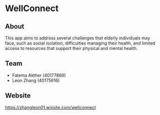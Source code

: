 # WellConnect

## About
This app aims to address several challenges that elderly individuals may face, such as social isolation, difficulties managing their health, and limited access to resources that support their physical and mental health.

## Team
- Fatema Akther (40177866)
- Leon Zhang (40175616)

## Website
https://zhangleon01.wixsite.com/wellconnect 
